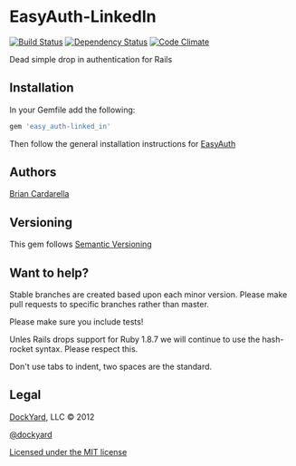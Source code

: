 # EasyAuth-LinkedIn #

[![Build Status](https://secure.travis-ci.org/dockyard/easy_auth-linked_in.png?branch=master)](http://travis-ci.org/dockyard/easy_auth-linked_in)
[![Dependency Status](https://gemnasium.com/dockyard/easy_auth-linked_in.png?travis)](https://gemnasium.com/dockyard/easy_auth-linked_in)
[![Code Climate](https://codeclimate.com/badge.png)](https://codeclimate.com/linked_in/dockyard/easy_auth-linked_in)

Dead simple drop in authentication for Rails

## Installation ##

In your Gemfile add the following:

```ruby
gem 'easy_auth-linked_in'
```

Then follow the general installation instructions for
[EasyAuth](https://github.com/dockyard/easy_auth#installation)

## Authors ##

[Brian Cardarella](http://linked_in.com/bcardarella)

## Versioning ##

This gem follows [Semantic Versioning](http://semver.org)

## Want to help? ##

Stable branches are created based upon each minor version. Please make
pull requests to specific branches rather than master.

Please make sure you include tests!

Unles Rails drops support for Ruby 1.8.7 we will continue to use the
hash-rocket syntax. Please respect this.

Don't use tabs to indent, two spaces are the standard.

## Legal ##

[DockYard](http://dockyard.com), LLC &copy; 2012

[@dockyard](http://linked_in.com/dockyard)

[Licensed under the MIT license](http://www.opensource.org/licenses/mit-license.php)
